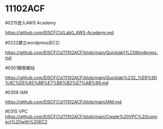 # 11102ACF


#0215登入AWS Academy

https://github.com/EISCFCU/Lab0_AWS-Academy.md

#0222建立wordpress(EC2) 

https://github.com/EISCFCU/11102ACF/blob/main/Quicklab1%23Wordpress.md

#0301靜態網站

https://github.com/EISCFCU/11102ACF/blob/main/Quicklab%232_%E9%9D%9C%E6%85%8B%E7%B6%B2%E7%AB%99.md

#0308 IAM

https://github.com/EISCFCU/11102ACF/blob/main/IAM.md

#0315 VPC
https://github.com/EISCFCU/11102ACF/blob/main/Create%20VPC%20connect%20with%20EC2
